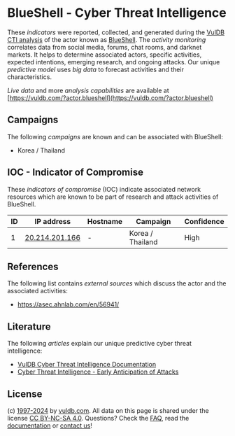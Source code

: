 # BlueShell - Cyber Threat Intelligence

These _indicators_ were reported, collected, and generated during the [VulDB CTI analysis](https://vuldb.com/?kb.cti) of the actor known as [BlueShell](https://vuldb.com/?actor.blueshell). The _activity monitoring_ correlates data from social media, forums, chat rooms, and darknet markets. It helps to determine associated actors, specific activities, expected intentions, emerging research, and ongoing attacks. Our unique _predictive model_ uses _big data_ to forecast activities and their characteristics.

_Live data_ and more _analysis capabilities_ are available at [https://vuldb.com/?actor.blueshell](https://vuldb.com/?actor.blueshell)

## Campaigns

The following _campaigns_ are known and can be associated with BlueShell:

* Korea / Thailand

## IOC - Indicator of Compromise

These _indicators of compromise_ (IOC) indicate associated network resources which are known to be part of research and attack activities of BlueShell.

ID | IP address | Hostname | Campaign | Confidence
-- | ---------- | -------- | -------- | ----------
1 | [20.214.201.166](https://vuldb.com/?ip.20.214.201.166) | - | Korea / Thailand | High

## References

The following list contains _external sources_ which discuss the actor and the associated activities:

* https://asec.ahnlab.com/en/56941/

## Literature

The following _articles_ explain our unique predictive cyber threat intelligence:

* [VulDB Cyber Threat Intelligence Documentation](https://vuldb.com/?kb.cti)
* [Cyber Threat Intelligence - Early Anticipation of Attacks](https://www.scip.ch/en/?labs.20201022)

## License

(c) [1997-2024](https://vuldb.com/?kb.changelog) by [vuldb.com](https://vuldb.com/?kb.about). All data on this page is shared under the license [CC BY-NC-SA 4.0](https://creativecommons.org/licenses/by-nc-sa/4.0/). Questions? Check the [FAQ](https://vuldb.com/?kb.faq), read the [documentation](https://vuldb.com/?kb) or [contact us](https://vuldb.com/?contact)!
